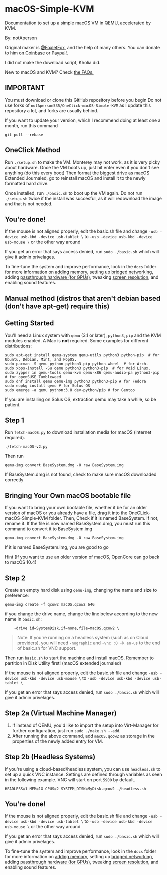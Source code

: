 # macOS-Simple-KVM
Documentation to set up a simple macOS VM in QEMU, accelerated by KVM.

By: notAperson

Original maker is [@FoxletFox](https://twitter.com/foxletfox), and the help of many others. You can donate to him [on Coinbase](https://commerce.coinbase.com/checkout/96dc5777-0abf-437d-a9b5-a78ae2c4c227) or [Paypal!](https://www.paypal.com/cgi-bin/webscr?cmd=_donations&business=QFXXKKAB2B9MA&item_name=macOS-Simple-KVM).

I did not make the download script, Kholia did.

New to macOS and KVM? Check [the FAQs.](docs/FAQs.md)

## IMPORTANT
You must download or clone this GitHub repository before you begin
Do not use forks of `notAperson535/OneClick-macOS-Simple-KVM` as I update this repository a lot, and forks are usually behind.

If you want to update your version, which I recommend doing at least one a month, run this command
```
git pull --rebase
```

## OneClick Method
Run `./setup.sh` to make the VM. Monterey may not work, as it is very picky about hardware.
Once the VM boots up, just hit enter even if you don't see anything (do this every boot) Then format the biggest drive as macOS Extended Journaled, go to reinstall macOS and install it to the newly formatted hard drive.

Once installed, run `./basic.sh` to boot up the VM again. Do not run `./setup.sh` twice if the install was succesful, as it will redownload the image and that is not needed.

## You're done!

If the mouse is not aligned properly, edit the basic.sh file and change `-usb -device usb-kbd -device usb-tablet \` to `-usb -device usb-kbd -device usb-mouse \` or the other way around

If you get an error that says access denied, run `sudo ./basic.sh` which will give it admin privelages.

To fine-tune the system and improve performance, look in the `docs` folder for more information on [adding memory](docs/guide-performance.md), setting up [bridged networking](docs/guide-networking.md), adding [passthrough hardware (for GPUs)](docs/guide-passthrough.md), tweaking [screen resolution](docs/guide-screen-resolution.md), and enabling sound features.

## Manual method (distros that aren't debian based (don't have apt-get) require this)

## Getting Started
You'll need a Linux system with `qemu` (3.1 or later), `python3`, `pip` and the KVM modules enabled. A Mac is **not** required. Some examples for different distributions:

```
sudo apt-get install qemu-system qemu-utils python3 python-pip  # for Ubuntu, Debian, Mint, and PopOS.
sudo pacman -S qemu python python3-pip python-wheel  # for Arch.
sudo xbps-install -Su qemu python3 python3-pip  # for Void Linux.
sudo zypper in qemu-tools qemu-kvm qemu-x86 qemu-audio-pa python3-pip  # for openSUSE Tumbleweed
sudo dnf install qemu qemu-img python3 python3-pip # for Fedora
sudo eopkg install qemu # for Solus OS
sudo emerge -a qemu python:3.8 dev-python/pip # for Gentoo
```

If you are installing on Solus OS, extraction qemu may take a while, so be patient.

## Step 1
Run `fetch-macOS.py` to download installation media for macOS (internet required).
```
./fetch-macOS-v2.py
```
Then run
```
qemu-img convert BaseSystem.dmg -O raw BaseSystem.img
```
If BaseSystem.dmg is not found, check to make sure macOS downloaded correctly

## Bringing Your Own macOS bootable file
If you want to bring your own bootable file, whether it be for an older version of macOS or you already have a file, drag it into the OneCLick-macOS-Simple-KVM folder. Then, Check if it is named BaseSystem. If not, rename it.
If the file is now named BaseSystem.dmg, you must run this command to convert it to BaseSystem.img
```
qemu-img convert BaseSystem.dmg -O raw BaseSystem.img
```
If it is named BaseSystem.img, you are good to go

Hint (If you want to use an older version of macOS, OpenCore can go back to macOS 10.4)

## Step 2
Create an empty hard disk using `qemu-img`, changing the name and size to preference:
```
qemu-img create -f qcow2 macOS.qcow2 64G
```

if you change the drive name, change the line below according to the new name in `basic.sh`:
```
    -drive id=SystemDisk,if=none,file=macOS.qcow2 \
```
> Note: If you're running on a headless system (such as on Cloud providers), you will need `-nographic` and `-vnc :0 -k en-us` to the end of basic.sh for VNC support.

Then run `basic.sh` to start the machine and install macOS. Remember to partition in Disk Utility first! (macOS extended journaled)

If the mouse is not aligned properly, edit the basic.sh file and change `-usb -device usb-kbd -device usb-mouse \` to `-usb -device usb-kbd -device usb-tablet \`

If you get an error that says access denied, run `sudo ./basic.sh` which will give it admin privelages.

## Step 2a (Virtual Machine Manager)
1. If instead of QEMU, you'd like to import the setup into Virt-Manager for further configuration, just run `sudo ./make.sh --add`.
2. After running the above command, add `macOS.qcow2` as storage in the properties of the newly added entry for VM.

## Step 2b (Headless Systems)
If you're using a cloud-based/headless system, you can use `headless.sh` to set up a quick VNC instance. Settings are defined through variables as seen in the following example. VNC will start on port `5900` by default.
```
HEADLESS=1 MEM=1G CPUS=2 SYSTEM_DISK=MyDisk.qcow2 ./headless.sh
```

## You're done!

If the mouse is not aligned properly, edit the basic.sh file and change `-usb -device usb-kbd -device usb-tablet \` to `-usb -device usb-kbd -device usb-mouse \` or the other way around

If you get an error that says access denied, run `sudo ./basic.sh` which will give it admin privelages.

To fine-tune the system and improve performance, look in the `docs` folder for more information on [adding memory](docs/guide-performance.md), setting up [bridged networking](docs/guide-networking.md), adding [passthrough hardware (for GPUs)](docs/guide-passthrough.md), tweaking [screen resolution](docs/guide-screen-resolution.md), and enabling sound features.
